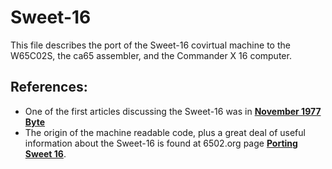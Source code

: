 # Sweet-16

This file describes the port of the Sweet-16 covirtual machine to the W65C02S,
the ca65 assembler, and the Commander X 16 computer.

## References:

* One of the first articles discussing the Sweet-16 was in
[**November 1977 Byte**](https://archive.org/download/byte-magazine-1977-11/1977_11_BYTE_02-11_Memory_Mapped_IO.pdf)
* The origin of the machine readable code, plus a great deal of useful
information about the Sweet-16 is found at 6502.org page
[**Porting Sweet 16**](http://www.6502.org/source/interpreters/sweet16.htm).

